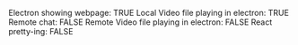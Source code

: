 Electron showing webpage: TRUE
Local Video file playing in electron: TRUE
Remote chat: FALSE
Remote Video file playing in electron: FALSE
React pretty-ing: FALSE
